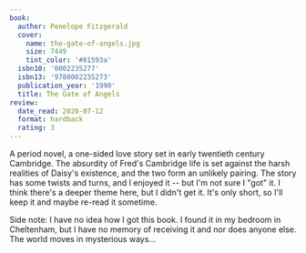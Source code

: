 ```yaml
---
book:
  author: Penelope Fitzgerald
  cover:
    name: the-gate-of-angels.jpg
    size: 7449
    tint_color: '#81593a'
  isbn10: '0002235277'
  isbn13: '9780002235273'
  publication_year: '1990'
  title: The Gate of Angels
review:
  date_read: 2020-07-12
  format: hardback
  rating: 3
---
```


A period novel, a one-sided love story set in early twentieth century Cambridge.
The absurdity of Fred's Cambridge life is set against the harsh realities of Daisy's existence, and the two form an unlikely pairing.
The story has some twists and turns, and I enjoyed it -- but I'm not sure I "got" it.
I think there's a deeper theme here, but I didn't get it.
It's only short, so I'll keep it and maybe re-read it sometime.

Side note: I have no idea how I got this book.
I found it in my bedroom in Cheltenham, but I have no memory of receiving it and nor does anyone else.
The world moves in mysterious ways...